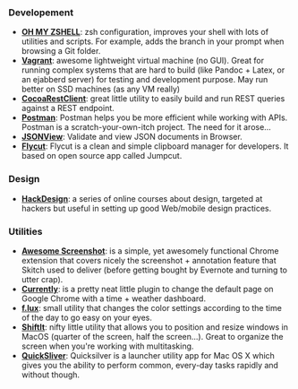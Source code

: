 ### Developement

* **[OH MY ZSHELL](https://github.com/robbyrussell/oh-my-zsh)**: zsh configuration, improves your shell with lots of utilities and scripts. For example, adds the branch in your prompt when browsing a Git folder.
* **[Vagrant](http://www.vagrantup.com/)**: awesome lightweight virtual machine (no GUI). Great for running complex systems that are hard to build (like Pandoc + Latex, or an ejabberd server) for testing and development purpose. May run better on SSD machines (as any VM really)
* **[CocoaRestClient](http://code.google.com/p/cocoa-rest-client/)**: great little utility to easily build and run REST queries against a REST endpoint.
* **[Postman](https://www.google.com.hk/url?sa=t&rct=j&q=&esrc=s&source=web&cd=2&ved=0CDcQFjAB&url=%68%74%74%70%73%3a%2f%2f%63%68%72%6f%6d%65%2e%67%6f%6f%67%6c%65%2e%63%6f%6d%2f%77%65%62%73%74%6f%72%65%2f%64%65%74%61%69%6c%2f%70%6f%73%74%6d%61%6e%2d%72%65%73%74%2d%63%6c%69%65%6e%74%2f%66%64%6d%6d%67%69%6c%67%6e%70%6a%69%67%64%6f%6a%6f%6a%70%6a%6f%6f%6f%69%64%6b%6d%63%6f%6d%63%6d&ei=u6pGUcHqBuePiAe_64CIDg&usg=AFQjCNFL71vN61QG0LKlw7VDJvIZDprjHA&sig2=AbiP63NCsG-1jm_XhfIwow)**: Postman helps you be more efficient while working with APIs. Postman is a scratch-your-own-itch project. The need for it arose…
* **[JSONView](https://chrome.google.com/webstore/detail/jsonview/chklaanhfefbnpoihckbnefhakgolnmc)**: Validate and view JSON documents in Browser.
* **[Flycut](https://github.com/TermiT/Flycut)**:  Flycut is a clean and simple clipboard manager for developers. It based on open source app called Jumpcut. 

### Design

* **[HackDesign](http://hackdesign.org/courses/)**: a series of online courses about design, targeted at hackers but useful in setting up good Web/mobile design practices.

### Utilities

* **[Awesome Screenshot](https://chrome.google.com/webstore/detail/awesome-screenshot-captur/alelhddbbhepgpmgidjdcjakblofbmce)**: is a simple, yet awesomely functional Chrome extension that covers nicely the screenshot + annotation feature that Skitch used to deliver (before getting bought by Evernote and turning to utter crap).
* **[Currently](https://chrome.google.com/webstore/detail/currently/ojhmphdkpgbibohbnpbfiefkgieacjmh)**: is a pretty neat little plugin to change the default page on Google Chrome with a time + weather dashboard.
* **[f.lux](http://stereopsis.com/flux/)**: small utility that changes the color settings according to the time of the day to go easy on your eyes.
* **[ShiftIt](https://github.com/fikovnik/ShiftIt)**: nifty little utility that allows you to position and resize windows in MacOS (quarter of the screen, half the screen...). Great to organize the screen when you're working with multitasking.
* **[QuickSliver](http://qsapp.com/download.php)**: Quicksilver is a launcher utility app for Mac OS X which gives you the ability to perform common, every-day tasks rapidly and without though.